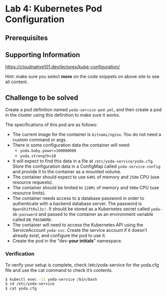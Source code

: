 # Lab 4: Kubernetes Pod Configuration

## Prerequisites

## Supporting Information

https://cloudnative101.dev/lectures/kube-configuration/

Hint: make sure you select **more** on the code snippets on above site to see all content.

## Challenge to be solved

Create a pod definition named `yoda-service-pod.yml`, and then create a pod in the cluster using this definition to make sure it works.

The specifications of this pod are as follows:

- The current image for the container is `bitnami/nginx`. You do not need a custom command or args.
- There is some configuration data the container will need:
  - `yoda.baby.power=100000000`
  - `yoda.strength=10`
- It will expect to find this data in a file at `/etc/yoda-service/yoda.cfg`. Store the configuration data in a ConfigMap called `yoda-service-config` and provide it to the container as a mounted volume.
- The container should expect to use `64Mi` of memory and `250m` CPU (use resource requests).
- The container should be limited to `128Mi` of memory and `500m` CPU (use resource limits).
- The container needs access to a database password in order to authenticate with a backend database server. The password is `0penSh1ftRul3s!`. It should be stored as a Kubernetes secret called `yoda-db-password` and passed to the container as an environment variable called `DB_PASSWORD`.
- The container will need to access the Kubernetes API using the ServiceAccount `yoda-svc`. Create the service account if it doesn’t already exist, and configure the pod to use it.
- Create the pod in the "dev-**your initials**" namespace.

### Verification

To verify your setup is complete, check /etc/yoda-service for the yoda.cfg file and use the cat command to check it’s contents.

```bash
$ kubectl exec -it yoda-service /bin/bash
$ cd /etc/yoda-service
$ cat yoda.cfg
```
